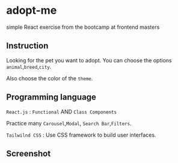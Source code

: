 # adopt-me
simple React exercise from the bootcamp at frontend masters 

## Instruction
Looking for the pet you want to adopt. You can choose the options `animal`,`breed`,`city`.

Also choose the color of the `theme`.

## Programming language
`React.js` : `Functional` AND `Class Components`

Practice many `Carousel`,`Modal`, `Search Bar`,`Filters`.

`Tailwilnd CSS` : Use CSS framework to build user interfaces.


## Screenshot

